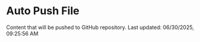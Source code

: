 # Auto Push File

Content that will be pushed to GitHub repository.
Last updated: 06/30/2025, 09:25:56 AM